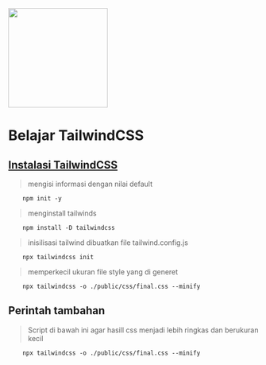 <p align="center" style="display: inline;"><a href="https://tailwindcss.com/" target="_blank"><img src="https://cdn.worldvectorlogo.com/logos/tailwind-css-1.svg" width="200"></a></p>

# Belajar TailwindCSS

## [Instalasi TailwindCSS](https://tailwindcss.com/docs/installation)
> mengisi informasi dengan nilai default
```
    npm init -y
```
> menginstall tailwinds
```
    npm install -D tailwindcss
```
> inisilisasi tailwind dibuatkan file tailwind.config.js
```
    npx tailwindcss init
```
> memperkecil ukuran file style yang di generet
```
    npx tailwindcss -o ./public/css/final.css --minify
```

## Perintah tambahan
> Script di bawah ini agar hasill css menjadi lebih ringkas dan berukuran kecil
```
    npx tailwindcss -o ./public/css/final.css --minify
```